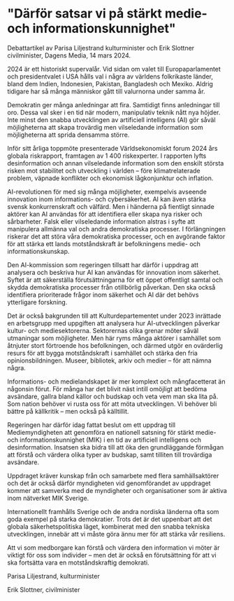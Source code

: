 # "Därför satsar vi på stärkt medie- och informationskunnighet"

Debattartikel av Parisa Liljestrand kulturminister och Erik Slottner civilminister, Dagens Media, 14 mars 2024.

2024 är ett historiskt supervalår. Vid sidan om valet till Europaparlamentet och presidentvalet i USA hålls val i några av världens folkrikaste länder, bland dem Indien, Indonesien, Pakistan, Bangladesh och Mexiko. Aldrig tidigare har så många människor gått till valurnorna under samma år.

Demokratin ger många anledningar att fira. Samtidigt finns anledningar till oro. Dessa val sker i en tid när modern, manipulativ teknik nått nya höjder. Inte minst den snabba utvecklingen av artificiell intelligens (AI) gör såväl möjligheterna att skapa trovärdig men vilseledande information som möjligheterna att sprida densamma större.

Inför sitt årliga toppmöte presenterade Världsekonomiskt forum 2024 års globala riskrapport, framtagen av 1 400 riskexperter. I rapporten lyfts desinformation och annan vilseledande information som den enskilt största risken mot stabilitet och utveckling i världen – före klimatrelaterade problem, väpnade konflikter och ekonomisk lågkonjunktur och inflation.

AI-revolutionen för med sig många möjligheter, exempelvis avseende innovation inom informations- och cybersäkerhet. AI kan även stärka svensk konkurrenskraft och välfärd. Men i händerna på fientligt sinnade aktörer kan AI användas för att identifiera eller skapa nya risker och sårbarheter. Falsk eller vilseledande information alstras i syfte att manipulera allmänna val och andra demokratiska processer. I förlängningen riskerar det att störa våra demokratiska processer, och en avgörande faktor för att stärka ett lands motståndskraft är befolkningens medie- och informationskunskap.

Den AI-kommission som regeringen tillsatt har därför i uppdrag att analysera och beskriva hur AI kan användas för innovation inom säkerhet. Syftet är att säkerställa förutsättningarna för ett öppet offentligt samtal och skydda demokratiska processer från otillbörlig påverkan. Den ska också identifiera prioriterade frågor inom säkerhet och AI där det behövs ytterligare forskning.

Det är också bakgrunden till att Kulturdepartementet under 2023 inrättade en arbetsgrupp med uppgiften att analysera hur AI-utvecklingen påverkar kultur- och mediesektorerna. Sektorernas olika grenar möter såväl utmaningar som möjligheter. Men här ryms många aktörer i samhället som åtnjuter stort förtroende hos befolkningen, och därmed utgör en ovärderlig resurs för att bygga motståndskraft i samhället och stärka den fria opinionsbildningen. Museer, bibliotek, arkiv och medier – för att nämna några.

Informations- och medielandskapet är mer komplext och mångfacetterat än någonsin förut. För många har det blivit näst intill omöjligt att bedöma avsändare, gallra bland källor och budskap och veta vem man ska lita på. Som nation behöver vi rusta oss för att möta utvecklingen. Vi behöver bli bättre på källkritik – men också på källtillit.

Regeringen har därför idag fattat beslut om ett uppdrag till Mediemyndigheten att genomföra en nationell satsning för stärkt medie- och informationskunnighet (MIK) i en tid av artificiell intelligens och desinformation. Insatsen ska bidra till att öka den grundläggande förmågan att förstå och värdera olika typer av budskap, samt tilliten till trovärdiga avsändare.

Uppdraget kräver kunskap från och samarbete med flera samhällsaktörer och det är också därför myndigheten vid genomförandet av uppdraget kommer att samverka med de myndigheter och organisationer som är aktiva inom nätverket MIK Sverige.

Internationellt framhålls Sverige och de andra nordiska länderna ofta som goda exempel på starka demokratier. Trots det är det uppenbart att det globala säkerhetspolitiska läget, kombinerat med den snabba tekniska utvecklingen, innebär att vi måste göra ännu mer för att stärka vår resiliens.

Att vi som medborgare kan förstå och värdera den information vi möter är viktigt för oss som individer – men det är också en förutsättning för att vi ska fortsätta vara en motståndskraftig demokrati.



Parisa Liljestrand, kulturminister

Erik Slottner, civilminister
